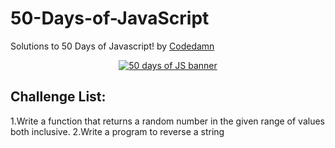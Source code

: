 # 50-Days-of-JavaScript
Solutions to 50 Days of Javascript! by [Codedamn](https://codedamn.com/)

<div align="center" >
    <a href="#"><img src="https://technoroll.org/wp-content/uploads/2020/12/Become-a-Full-Stack-Developers.jpg" alt="50 days of JS banner"></a>
</div>

## Challenge List:
1.Write a function that returns a random number in the given range of values both inclusive.
2.Write a program to reverse a string




